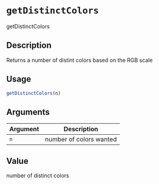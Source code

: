 # `getDistinctColors`

getDistinctColors


## Description

Returns a number of distint colors based on the RGB scale


## Usage

```r
getDistinctColors(n)
```


## Arguments

Argument      |Description
------------- |----------------
`n`     |     number of colors wanted


## Value

number of distinct colors


